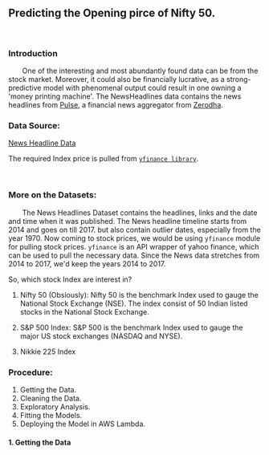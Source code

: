 ## Predicting the Opening pirce of Nifty 50.

<p>&nbsp;</p>

### Introduction

&nbsp;&nbsp;&nbsp;&nbsp;&nbsp;&nbsp; 
One of the interesting and most abundantly found data can be from the stock market. Moreover, it could also be financially lucrative, as a strong-predictive model with phenomenal output could result in one owning a 'money printing machine'. The NewsHeadlines data contains the news headlines from [Pulse](https://pulse.zerodha.com/), a financial news aggregator from [Zerodha](https://zerodha.com/). 



### Data Source: 

[News Headline Data](https://pulse.zerodha.com/pulse-news-dump.zip) 

The required Index price is pulled from [`yfinance library`](https://pypi.org/project/yfinance/).


<p>&nbsp;</p>
	
### More on the Datasets:
	
&nbsp;&nbsp;&nbsp;&nbsp;&nbsp;&nbsp; The News Headlines Dataset contains the headlines, links and the date and time when it was published. The News headline timeline starts from 2014 and goes on till 2017. but also contain outlier dates, especially from the year 1970. Now coming to stock prices, we would be using `yfinance` module for pulling stock prices. `yfinance` is an API wrapper of yahoo finance, which can be used to pull the necessary data. Since the News data stretches from 2014 to 2017, we'd keep the years 2014 to 2017. 

So, which stock Index are interest in?
1. Nifty 50 (Obsiously):
	Nifty 50 is the benchmark Index used to gauge the National Stock Exchange (NSE). The index consist of 50 Indian listed stocks in the National Stock Exchange.  

2. S&P 500 Index:
	S&P 500 is the benchmark Index used to gauge the major US stock exchanges (NASDAQ and NYSE).
	
3. Nikkie 225 Index

### Procedure:

1) Getting the Data.
2) Cleaning the Data.
3) Exploratory Analysis.
4) Fitting the Models.
5) Deploying the Model in AWS Lambda. 

#### 1. Getting the Data














